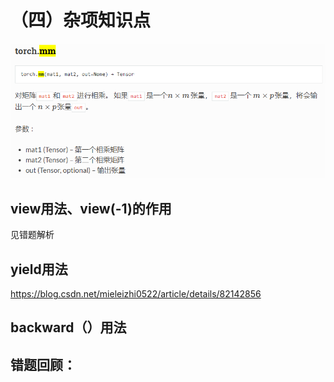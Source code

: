 # （四）杂项知识点

![image-20200212160802028](image/image-20200212160802028.png)

## view用法、view(-1)的作用

见错题解析

## yield用法

https://blog.csdn.net/mieleizhi0522/article/details/82142856

## backward（）用法



## 错题回顾：
